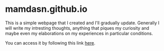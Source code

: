 # mamdasn.github.io
This is a simple webpage that I created and I'll gradually update.
Generally I will write my intresting thoughts, anything that piques my curiosity and maybe even my elaborations on my experiences in particular conditions.

You can access it by following this link [here](https://mamdasn.github.io).
